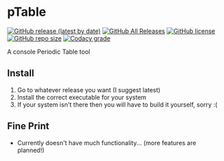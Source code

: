 # pTable
[![GitHub release (latest by date)](https://img.shields.io/github/v/release/mistermjir/pTable)](https://github.com/MisterMjir/pTable/releases)
[![GitHub All Releases](https://img.shields.io/github/downloads/mistermjir/pTable/total?style=flat)](https://github.com/MisterMjir/pTable/releases)
[![GitHub license](https://img.shields.io/github/license/MisterMjir/pTable?style=flat)](https://github.com/MisterMjir/pTable/blob/master/LICENSE.md)
[![GitHub repo size](https://img.shields.io/github/repo-size/mistermjir/pTable)]("https://github.com/MisterMjir/pTable")
[![Codacy grade](https://img.shields.io/codacy/grade/28567a324ef94003b625b71075e82b35?logo=codacy)](https://app.codacy.com/manual/MisterMjir/pTable/dashboard)

A console Periodic Table tool

## Install
1. Go to whatever release you want (I suggest latest)
2. Install the correct executable for your system
3. If your system isn't there then you will have to build it yourself, sorry :(

## Fine Print
- Currently doesn't have much functionality... (more features are planned!)
